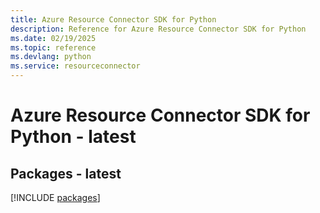 ```yaml
---
title: Azure Resource Connector SDK for Python
description: Reference for Azure Resource Connector SDK for Python
ms.date: 02/19/2025
ms.topic: reference
ms.devlang: python
ms.service: resourceconnector
---
```

# Azure Resource Connector SDK for Python - latest
## Packages - latest
[!INCLUDE [packages](resource-connector-index.md)]